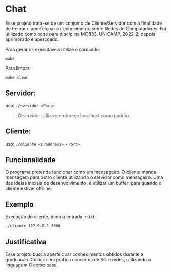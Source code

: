 # Chat

Esse projeto trata-se de um conjunto de Cliente/Servidor com a finalidade
de treinar e aperfeiçoar o conhecimento sobre Redes de Computadores.
Foi utilizado como base para disciplina MC833, UNICAMP, 2022-2; depois aprimorado e aperçoado.

Para gerar os executaveis utilize o comando:

`make`

Para limpar:

`make clean`

## Servidor:

uso: `./servidor <Port>`

> O servidor utiliza o endereço localhost como padrão.

## Cliente:

uso: `./cliente <IPaddress> <Port>`

## Funcionalidade

O programa pretende funcionar como um mensageiro.
O cliente manda mensagem para outro cliente utilizando o servidor como mensageiro.
Uma das ideias iniciais de desenvolvimento, é utilizar um buffer, para quando o cliente
estiver offiline.

## Exemplo

Execução do cliente, dado a entrada in.txt:

`./cliente 127.0.0.1 3000`

## Justificativa

Esse projeto busca aperfeiçoar conhecimentos obtidos durante a graduação.
Colocar em prática conceitos de SO e redes, utilizando a linguagem C como base.
